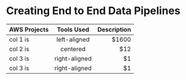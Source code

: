 # Creating End to End Data Pipelines

| AWS Projects |  Tools Used   | Description |
| ------------ | :-----------: | ----------: |
| col 1 is     | left-aligned  |       $1600 |
| col 2 is     |   centered    |         $12 |
| col 3 is     | right-aligned |          $1 |
| col 3 is     | right-aligned |          $1 |

